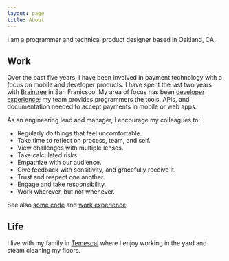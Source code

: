 ```yaml
---
layout: page
title: About
---
```


I am a programmer and technical product designer based in Oakland, CA.

## Work

Over the past five years, I have been involved in payment technology with a focus on mobile and developer products. I have spent the last two years with [Braintree](https://braintreepayments.com) in San Franicsco. My area of focus has been [developer experience](https://developers.braintreepayments.com/); my team provides programmers the tools, APIs, and documentation needed to accept payments in mobile or web apps.

As an engineering lead and manager, I encourage my colleagues to:

- Regularly do things that feel uncomfortable.
- Take time to reflect on process, team, and self.
- View challenges with multiple lenses.
- Take calculated risks.
- Empathize with our audience.
- Give feedback with sensitivity, and gracefully receive it.
- Trust and respect one another.
- Engage and take responsibility.
- Work wherever, but not whenever.

See also [some code](https://github.com/burnto) and [work experience](https://www.linkedin.com/in/brentfitzgerald).

## Life

I live with my family in [Temescal](https://en.wikipedia.org/wiki/Temescal,_Oakland,_California) where I enjoy working in the yard and steam cleaning my floors.
